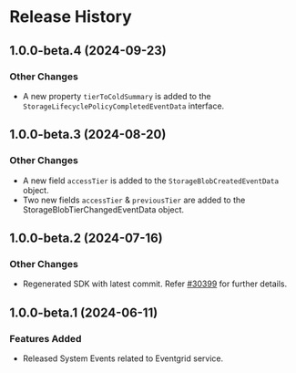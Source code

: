 # Release History

## 1.0.0-beta.4 (2024-09-23)

### Other Changes

- A new property `tierToColdSummary` is added to the `StorageLifecyclePolicyCompletedEventData` interface.

## 1.0.0-beta.3 (2024-08-20)

### Other Changes

- A new field `accessTier` is added to the `StorageBlobCreatedEventData` object.
- Two new fields `accessTier` & `previousTier` are added to the StorageBlobTierChangedEventData object.

## 1.0.0-beta.2 (2024-07-16)

### Other Changes

- Regenerated SDK with latest commit. Refer [#30399](https://github.com/Azure/azure-sdk-for-js/pull/30399) for further details.

## 1.0.0-beta.1 (2024-06-11)

### Features Added

- Released System Events related to Eventgrid service.
